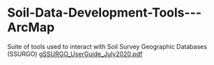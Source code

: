 # Soil-Data-Development-Tools---ArcMap
Suite of tools used to interact with Soil Survey Geographic Databases (SSURGO)
[gSSURGO_UserGuide_July2020.pdf](https://github.com/USDA-NRCS/Soil-Data-Development-Tools---ArcMap/files/7736407/gSSURGO_UserGuide_July2020.pdf)

